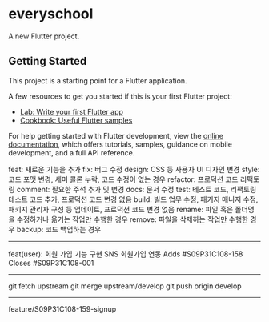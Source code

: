 # everyschool

A new Flutter project.

## Getting Started

This project is a starting point for a Flutter application.

A few resources to get you started if this is your first Flutter project:

- [Lab: Write your first Flutter app](https://docs.flutter.dev/get-started/codelab)
- [Cookbook: Useful Flutter samples](https://docs.flutter.dev/cookbook)

For help getting started with Flutter development, view the
[online documentation](https://docs.flutter.dev/), which offers tutorials,
samples, guidance on mobile development, and a full API reference.


feat: 새로운 기능을 추가
fix: 버그 수정
design: CSS 등 사용자 UI 디자인 변경
style: 코드 포맷 변경, 세미 콜론 누락, 코드 수정이 없는 경우
refactor: 프로덕션 코드 리팩토링
comment: 필요한 주석 추가 및 변경
docs: 문서 수정
test: 테스트 코드, 리팩토링 테스트 코드 추가, 프로덕션 코드 변경 없음
build: 빌드 업무 수정, 패키지 매니저 수정, 패키지 관리자 구성 등 업데이트, 프로덕션 코드 변경 없음
rename: 파일 혹은 폴더명을 수정하거나 옮기는 작업만 수행한 경우
remove: 파일을 삭제하는 작업만 수행한 경우
backup: 코드 백업하는 경우

---

feat(user): 회원 가입 기능 구현
SNS 회원가입 연동
Adds #S09P31C108-158
Closes #S09P31C108-001

---

git fetch upstream
git merge upstream/develop
git push origin develop

---

feature/S09P31C108-159-signup